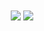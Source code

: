 <div align="center">
  <img align="center" src="https://github-readme-stats.vercel.app/api/wakatime?username=dtkdtk0&layout=compact&theme=darcula">
  <img align="center" src="https://my-github-readme-stats-mycodingchair.vercel.app/api/top-langs?username=dtkdtk&layout=donut&theme=darcula" />
</div>
